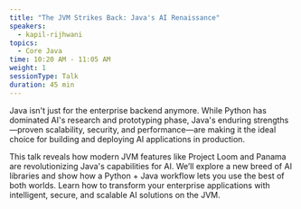 ```yaml
---
title: "The JVM Strikes Back: Java's AI Renaissance"
speakers:
  - kapil-rijhwani
topics:
  - Core Java
time: 10:20 AM - 11:05 AM
weight: 1
sessionType: Talk
duration: 45 min 
---
```


Java isn't just for the enterprise backend anymore. While Python has dominated AI's research and prototyping phase, Java's enduring strengths—proven scalability, security, and performance—are making it the ideal choice for building and deploying AI applications in production.

This talk reveals how modern JVM features like Project Loom and Panama are revolutionizing Java's capabilities for AI. We’ll explore a new breed of AI libraries and show how a Python + Java workflow lets you use the best of both worlds. Learn how to transform your enterprise applications with intelligent, secure, and scalable AI solutions on the JVM.